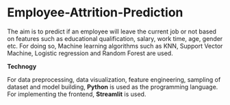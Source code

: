 # Employee-Attrition-Prediction

The aim is to predict if an employee will leave the current job or not based on features such as educational qualification, salary, work time, age, gender etc. For doing so, Machine learning algorithms such as KNN, Support Vector Machine, Logistic regression and Random Forest are used.

**Technogy**

For data preprocessing, data visualization, feature engineering, sampling of dataset and model building, **Python** is used as the programming language. For implementing the frontend, **Streamlit** is used.
